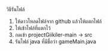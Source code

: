 วิธีรันไฟล์
1. ให้ดาวโหลดไฟล์จาก github แล้วให้แตกไฟล์
2. ให้เข้าไฟล์ที่แตกไว้
3. กดเข้า projectGiikiler-main -> src
4. รันไฟล์ java ที่มีชื่อว่า gameMain.java
